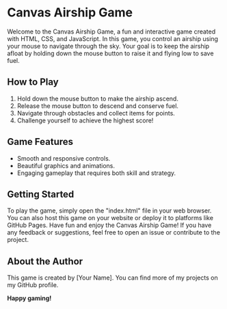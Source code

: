 
# Canvas Airship Game
Welcome to the Canvas Airship Game, a fun and interactive game created with HTML, CSS, and JavaScript. In this game, you control an airship using your mouse to navigate through the sky. Your goal is to keep the airship afloat by holding down the mouse button to raise it and flying low to save fuel.

## How to Play
1. Hold down the mouse button to make the airship ascend.
2. Release the mouse button to descend and conserve fuel.
3. Navigate through obstacles and collect items for points.
4. Challenge yourself to achieve the highest score!

## Game Features
- Smooth and responsive controls.
- Beautiful graphics and animations.
- Engaging gameplay that requires both skill and strategy.

## Getting Started
To play the game, simply open the "index.html" file in your web browser. You can also host this game on your website or deploy it to platforms like GitHub Pages.
Have fun and enjoy the Canvas Airship Game! If you have any feedback or suggestions, feel free to open an issue or contribute to the project.

## About the Author

This game is created by [Your Name]. You can find more of my projects on my GitHub profile.

**Happy gaming!**
